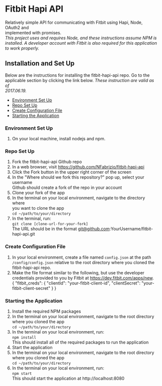 # Fitbit Hapi API
Relatively simple API for communicating with Fitbit using Hapi, Node, OAuth2 and  
implemented with promises.  
*This project uses and requires Node, and these instructions assume NPM is  
installed. A developer account with Fitbit is also required for this application  
to work properly.*

## Installation and Set Up
Below are the instructions for installing the fitbit-hapi-api repo. Go to the  
applicable section by clicking the link below. *These instruction are valid as of  
2017.06.19.*

* [Environment Set Up](#environment)
* [Repo Set Up](#repo)
* [Create Configuration File](#config)
* [Starting the Application](#app-start)

### <a name="environment"></a>Environment Set Up
1. On your local machine, install nodejs and npm.

### <a name="repo"></a>Repo Set Up
1. Fork the fitbit-hapi-api Github repo
  1. In a web browser, visit https://github.com/NFabrizio/fitbit-hapi-api
  2. Click the Fork button in the upper right corner of the screen
  3. In the "Where should we fork this repository?" pop up, select your username  
    Github should create a fork of the repo in your account
2. Clone your fork of the app
  1. In the terminal on your local environment, navigate to the directory where  
    you want to clone the app  
    `cd ~/path/to/your/directory`
  2. In the terminal, run:  
    `git clone [clone-url-for-your-fork]`  
    The URL should be in the format git@github.com:YourUsername/fitbit-hapi-api.git

### <a name="config"></a>Create Configuration File
1. In your local environment, create a file named `config.json` at the path  
  `/config/config.json` relative to the root directory where you cloned the  
  fitbit-hapi-api repo.
2. Make the file format similar to the following, but use the developer  
  credentials provided to you by Fitbit at https://dev.fitbit.com/apps/new.  
        {
          "fitbit_creds": {
            "clientId": "your-fitbit-client-id",
            "clientSecret": "your-fitbit-client-secret"
          }
        }

### <a name="app-start"></a>Starting the Application
1. Install the required NPM packages
  1. In the terminal on your local environment, navigate to the root directory  
    where you cloned the app  
    `cd ~/path/to/your/directory`  
  2. In the terminal on your local environment, run:  
    `npm install`  
    This should install all of the required packages to run the application
2. Start the application
  1. In the terminal on your local environment, navigate to the root directory  
    where you cloned the app  
    `cd ~/path/to/your/directory`  
  2. In the terminal on your local environment, run:  
    `npm start`  
    This should start the application at http://localhost:8080
